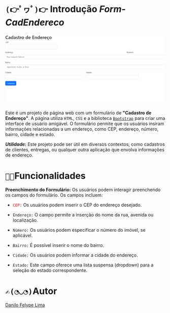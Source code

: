 # ``(👉ﾟヮﾟ)👉`` **Introdução** _Form-CadEndereco_

![pagina principal](img/pg-principal.png)

Este é um projeto de página web com um formulário de **"Cadastro de Endereço"**. A página utiliza ``HTML``, ``CSS`` e a biblioteca [``Bootstrap``](https://getbootstrap.com/docs/5.0/getting-started/introduction/) para criar uma interface de usuário amigável. O formulário permite que os usuários insiram informações relacionadas a um endereço, como CEP, endereço, número, bairro, cidade e estado.


**_Utilidade:_** Este projeto pode ser útil em diversos contextos, como cadastros de clientes, entregas, ou qualquer outra aplicação que envolva informações de endereço.

# ``🔨🧐``**Funcionalidades**

**Preenchimento do Formulário:** Os usuários podem interagir preenchendo os campos do formulário. Os campos incluem:

+ <span style="color: red"> ``CEP:`` </span> Os usuários podem inserir o CEP do endereço desejado.

+ ``Endereço:`` O campo permite a inserção do nome da rua, avenida ou localização.

+ ``Número:`` Os usuários podem especificar o número do imóvel, se aplicável.

+ ``Bairro:`` É possível inserir o nome do bairro.

+ ``Cidade:`` Os usuários podem informar a cidade do endereço.

+ ``Estado:`` Este campo oferece uma lista suspensa (dropdown) para a seleção do estado correspondente.

# ``✍️(◔◡◔)``**Autor**

[Danilo Felype Lima](https://github.com/DaniloFelype)
